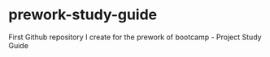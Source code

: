 # prework-study-guide
First Github repository I create for the prework of bootcamp - Project Study Guide
